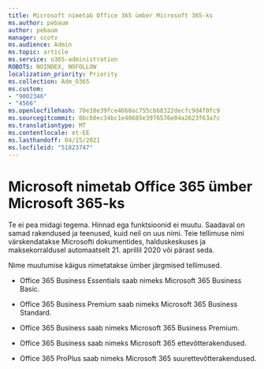```yaml
---
title: Microsoft nimetab Office 365 ümber Microsoft 365-ks
ms.author: pebaum
author: pebaum
manager: scotv
ms.audience: Admin
ms.topic: article
ms.service: o365-administration
ROBOTS: NOINDEX, NOFOLLOW
localization_priority: Priority
ms.collection: Adm_O365
ms.custom:
- "9002346"
- "4566"
ms.openlocfilehash: 70e10e39fce4660ac755cb68322decfc9d4f0fc9
ms.sourcegitcommit: 8bc60ec34bc1e40685e3976576e04a2623f63a7c
ms.translationtype: MT
ms.contentlocale: et-EE
ms.lasthandoff: 04/15/2021
ms.locfileid: "51823747"
---
```

# <a name="microsoft-is-renaming-office-365-to-microsoft-365"></a>Microsoft nimetab Office 365 ümber Microsoft 365-ks

Te ei pea midagi tegema. Hinnad ega funktsioonid ei muutu. Saadaval on samad rakendused ja teenused, kuid neil on uus nimi. Teie tellimuse nimi värskendatakse Microsofti dokumentides, halduskeskuses ja maksekorraldusel automaatselt 21. aprillil 2020 või pärast seda.

Nime muutumise käigus nimetatakse ümber järgmised tellimused.

- Office 365 Business Essentials saab nimeks Microsoft 365 Business Basic.

- Office 365 Business Premium saab nimeks Microsoft 365 Business Standard.

- Office 365 Business saab nimeks Microsoft 365 Business Premium.

- Office 365 Business saab nimeks Microsoft 365 ettevõtterakendused.

- Office 365 ProPlus saab nimeks Microsoft 365 suurettevõtterakendused.
